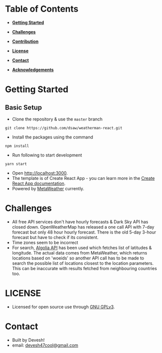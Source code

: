 # Table of Contents

- **[Getting Started](https://github.com/dsaw/weatherman-reactt#-getting-started)**

- **[Challenges](https://github.com/dsaw/weatherman-react#-challenges)**

- **[Contribution](https://github.com/dsaw/weatherman-react#-contribution)**

- **[License](https://github.com/dsaw/weatherman-react#-license)**

- **[Contact](https://github.com/dsaw/weatherman-react#-contact)**

- **[Acknowledgements](https://github.com/dsaw/weatherman-react#-acknowledgements)**


# Getting Started

## Basic Setup

- Clone the repository & use the `master` branch
```
git clone https://github.com/dsaw/weatherman-react.git
```
- Install the packages using the command
```
npm install
```
- Run following to start development
```
yarn start
```
- Open [http://localhost:3000](http://localhost:3000).
- The template is of Create React App - you can learn more in the [Create React App documentation](https://facebook.github.io/create-react-app/docs/getting-started).
- Powered by [MetaWeather](https://www.metaweather.com/api) currently.
# Challenges
- All free API services don't have hourly forecasts & Dark Sky API has closed down. OpenWeatherMap has released a one call API with 7-day forecast but only 48 hour hourly forecast. There is the old 5-day 3-hour forecast but have to check if its consistent.
- Time zones seem to be incorrect
- For search, [Algolia API](https://www.algolia.com/doc/rest-api/search/) has been used which fetches list of latitudes & longitude. The actual data comes from MetaWeather, which returns locations based on 'woeids' so another API call has to be made to search the possible list of locations closest to the location parameters. This can be inaccurate with results fetched from neighbouring countries too.

# LICENSE
- Licensed for open source use through [GNU GPLv3](https://www.gnu.org/licenses/quick-guide-gplv3.html).

# Contact
- Built by Devesh!
- email: [devesh47cool@gmail.com](devesh47cool@gmail.com)
